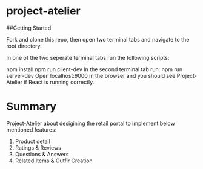 # project-atelier

##Getting Started

Fork and clone this repo, then open two terminal tabs and navigate to the root directory.

In one of the two seperate terminal tabs run the following scripts:

npm install
npm run client-dev
In the second terminal tab run:
npm run server-dev
Open localhost:9000 in the browser and you should see Project-Atelier if React is running correctly.


# Summary 
Project-Atelier about desigining the retail portal to implement below mentioned features:

1. Product detail
2. Ratings & Reviews
3. Questions & Answers
4. Related Items & Outfir Creation
